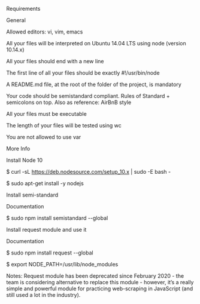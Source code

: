 Requirements

General

Allowed editors: vi, vim, emacs

All your files will be interpreted on Ubuntu 14.04 LTS using node (version 10.14.x)

All your files should end with a new line

The first line of all your files should be exactly #!/usr/bin/node

A README.md file, at the root of the folder of the project, is mandatory

Your code should be semistandard compliant. Rules of Standard + semicolons on top. Also as reference: AirBnB style

All your files must be executable

The length of your files will be tested using wc

You are not allowed to use var

More Info

Install Node 10

$ curl -sL https://deb.nodesource.com/setup_10.x | sudo -E bash -

$ sudo apt-get install -y nodejs

Install semi-standard

Documentation



$ sudo npm install semistandard --global

Install request module and use it

Documentation



$ sudo npm install request --global

$ export NODE_PATH=/usr/lib/node_modules

Notes: Request module has been deprecated since February 2020 - the team is considering alternative to replace this module - however, it’s a really simple and powerful module for practicing web-scraping in JavaScript (and still used a lot in the industry).



